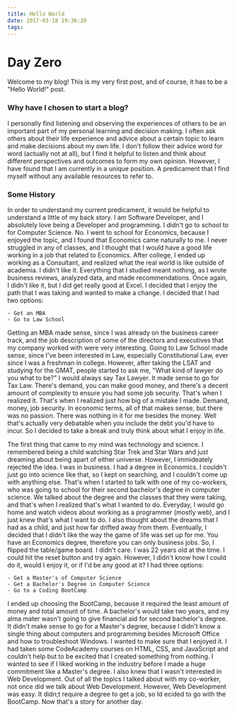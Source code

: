 ```yaml
---
title: Hello World
date: 2017-03-18 19:36:20
tags:
---
```

# Day Zero

Welcome to my blog! This is my very first post, and of course, it has to be a "Hello World!" post.

### Why have I chosen to start a blog?

I personally find listening and observing the experiences of others to be an important part of my personal learning and decision making. I often ask others about their life experience and advice about a certain topic to learn and make decisions about my own life. I don't follow their advice word for word (actually not at all), but I find it helpful to listen and think about different perspectives and outcomes to form my own opinion. However, I have found that I am currently in a unique position. A predicament that I find myself without any available resources to refer to.

### Some History

In order to understand my current predicament, it would be helpful to understand a little of my back story. I am Software Developer, and I absolutely love being a Developer and programming. I didn't go to school to for Computer Science. No. I went to school for Economics, because I enjoyed the topic, and I found that Economics came naturally to me. I never struggled in any of classes, and I thought that I would have a good life working in a job that related to Economics. After college, I ended up working as a Consultant, and realized what the real world is like outside of academia. I didn't like it. Everything that I studied meant nothing, as I wrote business reviews, analyzed data, and made recommendations. Once again, I didn't like it, but I did get really good at Excel. I decided that I enjoy the path that I was taking and wanted to make a change. I decided that I had two options:

    - Get an MBA
    - Go to Law School

Getting an MBA made sense, since I was already on the business career track, and the job description of some of the directors and executives that my company worked with were very interesting. Going to Law School made sense, since I've been interested in Law, especially Constitutional Law, ever since I was a freshman in college. However, after taking the LSAT and studying for the GMAT, people started to ask me, "What kind of lawyer do you what to be?" I would always say Tax Lawyer. It made sense to go for Tax Law. There's demand, you can make good money, and there's a decent amount of complexity to ensure you had some job security. That's when I realized it. That's when I realized just how big of a mistake I made. Demand, money, job security. In economic terms, all of that makes sense, but there was no passion. There was nothing in it for me besides the money. Well that's actually very debatable when you include the debt you'd have to incur. So I decided to take a break and truly think about what I enjoy in life. 

The first thing that came to my mind was technology and science. I remembered being a child watching Star Trek and Star Wars and just dreaming about being apart of either universe. However, I immideately rejected the idea. I was in business. I had a degree in Economics. I couldn't just go into science like that, so I kept on searching, and I couldn't come up with anything else. That's when I started to talk with one of my co-workers, who was going to school for their second bachelor's degree in computer science. We talked about the degree and the classes that they were taking, and that's when I realized that's what I wanted to do. Everyday, I would go home and watch videos about working as a programmer (mostly web), and I just knew that's what I want to do. I also thought about the dreams that I had as a child, and just how far drifted away from them. Eventually, I decided that I didn't like the way the game of life was set up for me. You have an Economics degree, therefore you can only business jobs. So, I flipped the table/game board. I didn't care. I was 22 years old at the time. I could hit the reset button and try again. However, I didn't know how I could do it, would I enjoy it, or if I'd be any good at it? I had three options:

    - Get a Master's of Computer Science
    - Get a Bachelor's Degree in Computer Science
    - Go to a Coding BootCamp

I ended up choosing the BootCamp, because it required the least amount of money and total amount of time. A bachelor's would take two years, and my alma mater wasn't going to give financial aid for second bachelor's degree. It didn't make sense to go for a Master's degree, because I didn't know a single thing about computers and programming besides Microsoft Office and how to troubleshoot Windows. I wanted to make sure that I enjoyed it. I had taken some CodeAcademy courses on HTML, CSS, and JavaScript and couldn't help but to be excited that I created something from nothing. I wanted to see if I liked working in the industry before I made a huge commitment like a Master's degree. I also knew that I wasn't interested in Web Development. Out of all the topics I talked about with my co-worker, not once did we talk about Web Development. However, Web Development was easy. It didn;t require a degree to get a job, so Id ecided to go with the BootCamp. Now that's a story for another day.